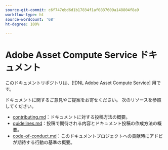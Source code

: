 ```yaml
---
source-git-commit: c6f747ebd6d1b17834f1af0837609a148804f8a9
workflow-type: ht
source-wordcount: '68'
ht-degree: 100%

---
```

# Adobe Asset Compute Service ドキュメント

このドキュメントリポジトリは、[!DNL Adobe Asset Compute Service] 用です。

ドキュメントに関するご意見やご提案をお寄せください。 次のリソースを参照してください。

* [contributing.md](contributing.md)：ドキュメントに対する投稿方法の概要。
* [guidelines.md](guidelines.md)：投稿で期待される内容とドキュメント投稿の作成方法の概要。
* [code-of-conduct.md](code-of-conduct.md)：このドキュメントプロジェクトへの貢献時にアドビが期待する行動の基準の概要。
